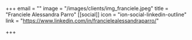 +++
email = ""
image = "/images/clients/img_franciele.jpeg"
title = "Franciele Alessandra Parro"
[[social]]
icon = "ion-social-linkedin-outline"
link = "https://www.linkedin.com/in/francielealessandraparro/"

+++
